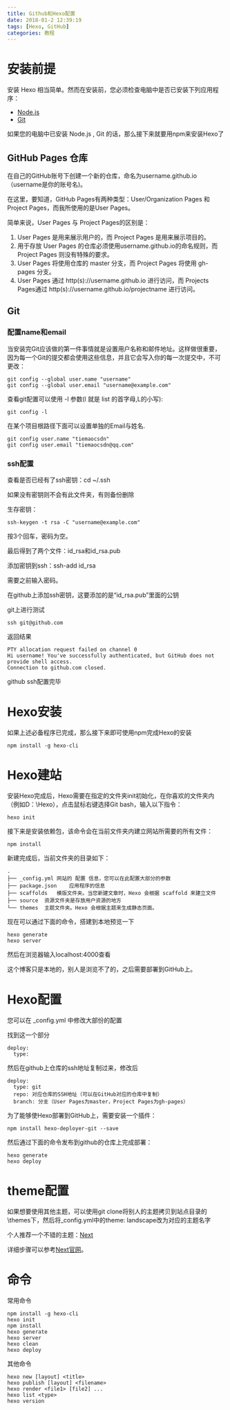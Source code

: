 ```yaml
---
title: Github和Hexo配置
date: 2018-01-2 12:39:19
tags: [Hexo, GitHub]
categories: 教程
---
```


# 安装前提

安装 Hexo 相当简单。然而在安装前，您必须检查电脑中是否已安装下列应用程序：

  - [Node.js](https://nodejs.org/en/)
  - [Git](https://git-scm.com/)

如果您的电脑中已安装 Node.js , Git 的话，那么接下来就要用npm来安装Hexo了

## GitHub Pages 仓库

在自己的GitHub账号下创建一个新的仓库，命名为username.github.io（username是你的账号名)。

在这里，要知道，GitHub Pages有两种类型：User/Organization Pages 和 Project Pages，而我所使用的是User Pages。

简单来说，User Pages 与 Project Pages的区别是：

1. User Pages 是用来展示用户的，而 Project Pages 是用来展示项目的。
2. 用于存放 User Pages 的仓库必须使用username.github.io的命名规则，而 Project Pages 则没有特殊的要求。
3. User Pages 将使用仓库的 master 分支，而 Project Pages 将使用 gh-pages 分支。
4. User Pages 通过 http(s)://username.github.io 进行访问，而 Projects Pages通过 http(s)://username.github.io/projectname 进行访问。

## Git

### 配置name和email
当安装完Git应该做的第一件事情就是设置用户名称和邮件地址。这样做很重要，因为每一个Git的提交都会使用这些信息，并且它会写入你的每一次提交中，不可更改：
```
git config --global user.name "username"
git config --global user.email "username@example.com"
```

查看git配置可以使用 -l 参数(l 就是 list 的首字母,L的小写):
```
git config -l
```
在某个项目根路径下面可以设置单独的Email与姓名.
```
git config user.name "tiemaocsdn"
git config user.email "tiemaocsdn@qq.com"
```
### ssh配置
查看是否已经有了ssh密钥：cd ~/.ssh

如果没有密钥则不会有此文件夹，有则备份删除

生存密钥：
```
ssh-keygen -t rsa -C "username@example.com"
```
按3个回车，密码为空。

最后得到了两个文件：id_rsa和id_rsa.pub

添加密钥到ssh：ssh-add id_rsa

需要之前输入密码。

在github上添加ssh密钥，这要添加的是“id_rsa.pub”里面的公钥

git上进行测试
```
ssh git@github.com
```
返回结果
```
PTY allocation request failed on channel 0  
Hi username! You've successfully authenticated, but GitHub does not provide shell access.  
Connection to github.com closed.  
```

github ssh配置完毕


# Hexo安装

如果上述必备程序已完成，那么接下来即可使用npm完成Hexo的安装
```
npm install -g hexo-cli
```

# Hexo建站

安装Hexo完成后，Hexo需要在指定的文件夹init初始化，在你喜欢的文件夹内（例如D：\Hexo），点击鼠标右键选择Git bash，输入以下指令：
```
hexo init
```
接下来是安装依赖包，该命令会在当前文件夹内建立网站所需要的所有文件：
```
npm install
```
新建完成后，当前文件夹的目录如下：
```
.
├── _config.yml 网站的 配置 信息，您可以在此配置大部分的参数
├── package.json    应用程序的信息
├── scaffolds   模版文件夹。当您新建文章时，Hexo 会根据 scaffold 来建立文件
├── source  资源文件夹是存放用户资源的地方
└── themes  主题文件夹。Hexo 会根据主题来生成静态页面。
```
现在可以通过下面的命令，搭建到本地预览一下
```
hexo generate
hexo server
```
然后在浏览器输入localhost:4000查看

这个博客只是本地的，别人是浏览不了的，之后需要部署到GitHub上。

# Hexo配置
您可以在 _config.yml 中修改大部份的配置

找到这一个部分
```
deploy:
  type:
```
然后在github上仓库的ssh地址复制过来，修改后
```
deploy:
  type: git
  repo: 对应仓库的SSH地址（可以在GitHub对应的仓库中复制）
  branch: 分支（User Pages为master，Project Pages为gh-pages）
```
为了能够使Hexo部署到GitHub上，需要安装一个插件：
```
npm install hexo-deployer-git --save
```
然后通过下面的命令发布到github的仓库上完成部署：
```
hexo generate
hexo deploy
```
# theme配置
如果想要使用其他主题，可以使用git clone将别人的主题拷贝到站点目录的\themes下，然后将_config.yml中的theme: landscape改为对应的主题名字

个人推荐一个不错的主题：[Next](https://github.com/iissnan/hexo-theme-next)

详细步骤可以参考[Next官网](http://theme-next.iissnan.com/)。

# 命令
常用命令
```
npm install -g hexo-cli
hexo init
npm install
hexo generate
hexo server
hexo clean
hexo deploy
```
其他命令
```
hexo new [layout] <title>
hexo publish [layout] <filename>
hexo render <file1> [file2] ...
hexo list <type>
hexo version
```